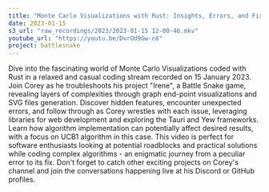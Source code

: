 ```yaml
---
title: "Monte Carlo Visualizations with Rust: Insights, Errors, and Fixes"
date: 2023-01-15
s3_url: "raw_recordings/2023/2023-01-15 12-00-46.mkv"
youtube_url: "https://youtu.be/DvrOd9Gw-c8"
project: battlesnake
---
```


Dive into the fascinating world of Monte Carlo Visualizations coded with Rust in a relaxed and casual coding stream recorded on 15 January 2023. Join Corey as he troubleshoots his project "Irene", a Battle Snake game, revealing layers of complexities through graph end-point visualizations and SVG files generation. Discover hidden features, encounter unexpected errors, and follow through as Corey wrestles with each issue, leveraging libraries for web development and exploring the Tauri and Yew frameworks. Learn how algorithm implementation can potentially affect desired results, with a focus on UCB1 algorithm in this case. This video is perfect for software enthusiasts looking at potential roadblocks and practical solutions while coding complex algorithms - an enigmatic journey from a peculiar error to its fix. Don't forget to catch other exciting projects on Corey's channel and join the conversations happening live at his Discord or GitHub profiles.
